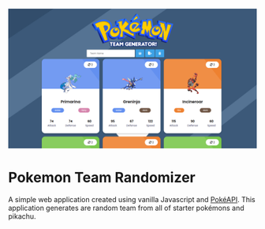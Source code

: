 ![screenshot](https://raw.githubusercontent.com/abaddon431/pokemon-randomizer/master/sample.png)
#
# Pokemon Team Randomizer

A simple web application created using vanilla Javascript and [PokéAPI](https://pokeapi.co/). This application generates are random team from all of starter pokémons and pikachu.